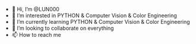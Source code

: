 - 👋 Hi, I’m @LUN000
- 👀 I’m interested in PYTHON & Computer Vision & Color Engineering
- 🌱 I’m currently learning PYTHON & Computer Vision & Color Engineering
- 💞️ I’m looking to collaborate on everything
- 📫 How to reach me 

<!---
LUN000/LUN000 is a ✨ special ✨ repository because its `README.md` (this file) appears on your GitHub profile.
You can click the Preview link to take a look at your changes.
--->
